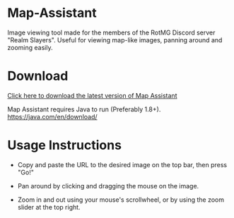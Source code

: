 # Map-Assistant
Image viewing tool made for the members of the RotMG Discord server "Realm Slayers". Useful for viewing map-like images, panning around and zooming easily.

# Download
[Click here to download the latest version of Map Assistant](https://github.com/Asendre/Map-Assistant/blob/master/store/MapAssistant.jar?raw=true)

Map Assistant requires Java to run (Preferably 1.8+). https://java.com/en/download/

# Usage Instructions
* Copy and paste the URL to the desired image on the top bar, then press "Go!"

* Pan around by clicking and dragging the mouse on the image.

* Zoom in and out using your mouse's scrollwheel, or by using the zoom slider at the top right.
